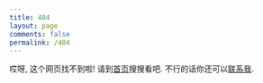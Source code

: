 ```yaml
---
title: 404
layout: page
comments: false
permalink: /404
---
```


哎呀, 这个网页找不到啦! 请到[首页](/)搜搜看吧. 不行的话你还可以[联系我](/about).

